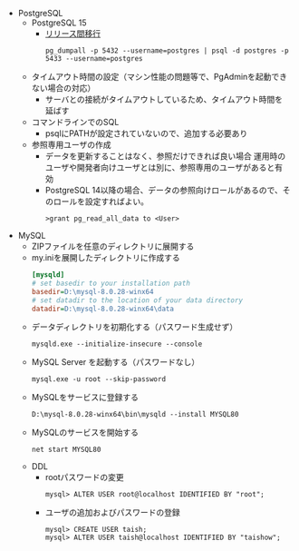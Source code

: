 *   PostgreSQL
    -   PostgreSQL 15
        -   [リリース間移行](https://www.postgresql.jp/docs/9.0/migration.html)
            ```
            pg_dumpall -p 5432 --username=postgres | psql -d postgres -p 5433 --username=postgres
            ```
    -   タイムアウト時間の設定（マシン性能の問題等で、PgAdminを起動できない場合の対応）
        -   サーバとの接続がタイムアウトしているため、タイムアウト時間を延ばす
    -   コマンドラインでのSQL
        -   psqlにPATHが設定されていないので、追加する必要あり
    -   参照専用ユーザの作成
        -   データを更新することはなく、参照だけできれば良い場合
            運用時のユーザや開発者向けユーザとは別に、参照専用のユーザがあると有効
        -   PostgreSQL 14以降の場合、データの参照向けロールがあるので、そのロールを設定すればよい。
            ```
            >grant pg_read_all_data to <User>
            ```
*   MySQL
    -   ZIPファイルを任意のディレクトリに展開する
    -   my.iniを展開したディレクトリに作成する
        ```ini
        [mysqld]
        # set basedir to your installation path
        basedir=D:\mysql-8.0.28-winx64
        # set datadir to the location of your data directory
        datadir=D:\mysql-8.0.28-winx64\data
        ```
    -   データディレクトリを初期化する（パスワード生成せず）
        ```
        mysqld.exe --initialize-insecure --console
        ```
    -   MySQL Server を起動する（パスワードなし）
        ```
        mysql.exe -u root --skip-password
        ```
    -   MySQLをサービスに登録する
        ```
        D:\mysql-8.0.28-winx64\bin\mysqld --install MYSQL80
        ```
    -   MySQLのサービスを開始する
        ```
        net start MYSQL80
        ```
    -   DDL
        *   rootパスワードの変更
            ```
            mysql> ALTER USER root@localhost IDENTIFIED BY "root";
            ```
        *   ユーザの追加およびパスワードの登録
            ```
            mysql> CREATE USER taish;
            mysql> ALTER USER taish@localhost IDENTIFIED BY "taishow";
            ```

